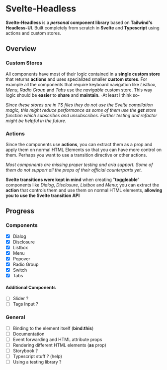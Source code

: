 # Svelte-Headless

**Svelte-Headless** is a **_personal_ component library** based on **Tailwind's Headless-UI**. Built completely from scratch in **Svelte** and **Typescript** using actions and custom stores.

## Overview

### Custom Stores

All components have most of their logic contained in a **single custom store** that returns **actions** and uses specialized smaller **custom stores**. For example all the components that require keyboard navigation like _Listbox_, _Menu_, _Radio Group_ and _Tabs_ use the _navigable_ custom store. This way logic should be **easier** to **share** and **maintain**. -At least I think so-

_Since these stores are in TS files they do not use the Svelte compilation magic, this might reduce performance as some of them use the **get** store function which subscribes and unsubscribes. Further testing and refactor might be helpful in the future._

### Actions

Since the components use **actions**, you can extract them as a prop and apply them on normal HTML Elements so that you can have more control on them. Perhaps you want to use a transition directive or other actions.

_Most components are missing proper testing and aria support. Some of them do not support all the props of their official counterparts yet._

**Svelte transitions were kept in mind** when creating "**toggleable**" components like _Dialog_, _Disclosure_, _Listbox_ and _Menu_; you can extract the **action** that controls them and use them on normal HTML elements, **allowing you to use the Svelte transition API**

## Progress

### Components

- [x] Dialog
- [x] Disclosure
- [x] Listbox
- [x] Menu
- [x] Popover
- [x] Radio Group
- [x] Switch
- [x] Tabs

#### Additional Components

- [ ] Slider ?
- [ ] Tags Input ?

### General

- [ ] Binding to the element itself (**bind:this**)
- [ ] Documentation
- [ ] Event forwarding and HTML attribute props
- [ ] Rendering different HTML elements (**as** prop)
- [ ] Storybook ?
- [ ] Typescript stuff ? (help)
- [ ] Using a testing library ?
